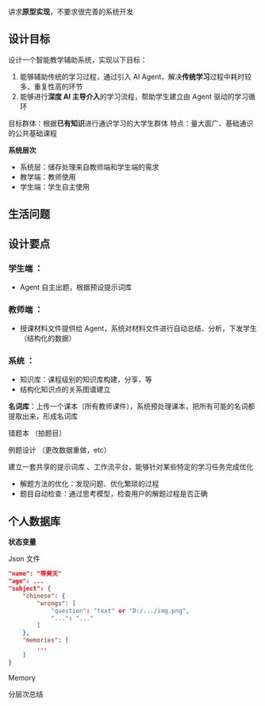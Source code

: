 讲求**原型实现**，不要求很完善的系统开发

## 设计目标

设计一个智能教学辅助系统，实现以下目标：

1. 能够辅助传统的学习过程，通过引入 AI Agent，解决**传统学习**过程中耗时较多、重复性高的环节
2. 能够进行**深度 AI 主导介入**的学习流程，帮助学生建立由 Agent 驱动的学习循环

目标群体：根据**已有知识**进行通识学习的大学生群体
特点：量大面广、基础通识的公共基础课程

**系统层次**

- 系统层：储存处理来自教师端和学生端的需求
- 教学端：教师使用
- 学生端：学生自主使用



## 生活问题



## 设计要点

### 学生端 ：
- Agent 自主出题，根据预设提示词库

### 教师端 ：
- 授课材料文件提供给 Agent，系统对材料文件进行自动总结、分析，下发学生（结构化的数据）
  
### 系统 ：
- 知识库：课程级别的知识库构建，分享，等
- 结构化知识点的关系图谱建立

**名词库**：上传一个课本（所有教师课件），系统预处理课本，把所有可能的名词都提取出来，形成名词库

错题本 （拍题目）

例题设计 （更改数据重做，etc）

建立一套共享的提示词库 、工作流平台，能够针对某些特定的学习任务完成优化
   - 解题方法的优化：发现问题、优化繁琐的过程
   - 题目自动检查：通过思考模型，检查用户的解题过程是否正确
   
## 个人数据库

**状态变量**

Json 文件

```json
"name": "等昊天"
"age": ...
"subject": {
	"chinese": {
		"wrongs": [
			"question": "text" or "D:/.../img.png",
			"...": "..."
		]
	},
	"memories": [
		...
	]
}
```

Memory

分层次总结
